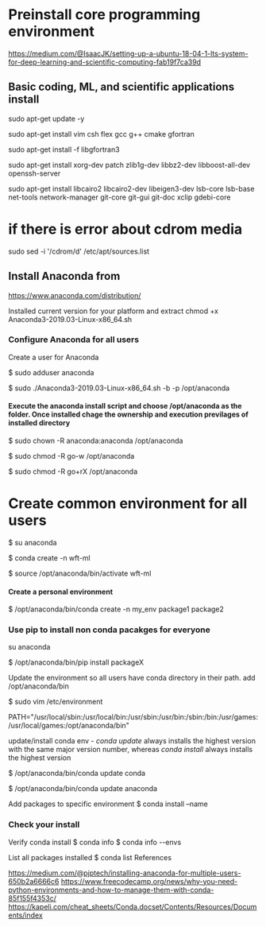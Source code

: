 # Preinstall core programming environment

https://medium.com/@IsaacJK/setting-up-a-ubuntu-18-04-1-lts-system-for-deep-learning-and-scientific-computing-fab19f7ca39d


## Basic coding, ML, and scientific applications install
sudo apt-get update -y

sudo apt-get install vim csh flex gcc g++ cmake gfortran

sudo apt-get install -f libgfortran3 

sudo apt-get install xorg-dev patch zlib1g-dev libbz2-dev libboost-all-dev openssh-server 

sudo apt-get install libcairo2 libcairo2-dev libeigen3-dev lsb-core lsb-base net-tools network-manager git-core git-gui git-doc xclip gdebi-core

# if there is error about cdrom media
sudo sed -i '/cdrom/d' /etc/apt/sources.list
 


## Install Anaconda from 
https://www.anaconda.com/distribution/

Installed current version for your platform and extract
chmod +x Anaconda3-2019.03-Linux-x86_64.sh

### Configure Anaconda for all users
Create a user for Anaconda

$ sudo adduser anaconda

$ sudo ./Anaconda3-2019.03-Linux-x86_64.sh -b -p /opt/anaconda


#### Execute the anaconda install script and choose /opt/anaconda as the folder. Once installed chage the ownership and execution previlages of installed directory

$ sudo chown -R anaconda:anaconda /opt/anaconda 

$ sudo chmod -R go-w /opt/anaconda 

$ sudo chmod -R go+rX /opt/anaconda

# Create common environment for all users

$ su anaconda

$ conda create -n wft-ml

$ source /opt/anaconda/bin/activate wft-ml

#### Create a personal environment

$ /opt/anaconda/bin/conda create -n my_env package1 package2

### Use pip to install non conda pacakges for everyone

su anaconda

$ /opt/anaconda/bin/pip install packageX


Update the environment so all users have conda directory in their path. add /opt/anaconda/bin

$ sudo vim /etc/environment

PATH="/usr/local/sbin:/usr/local/bin:/usr/sbin:/usr/bin:/sbin:/bin:/usr/games:/usr/local/games:/opt/anaconda/bin"


update/install conda env - _conda update_ always installs the highest version with the same major version number, whereas _conda install_ always installs the highest version

$ /opt/anaconda/bin/conda update conda

$ /opt/anaconda/bin/conda update anaconda

Add packages to specific environment
$ conda install –name <environment> <package>

### Check your install
Verify conda install
$ conda info
$ conda info --envs

List all packages installed
$ conda list
References

https://medium.com/@pjptech/installing-anaconda-for-multiple-users-650b2a6666c6
https://www.freecodecamp.org/news/why-you-need-python-environments-and-how-to-manage-them-with-conda-85f155f4353c/
https://kapeli.com/cheat_sheets/Conda.docset/Contents/Resources/Documents/index
